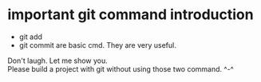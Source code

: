 # important git command introduction

>
* git add
* git commit
are basic cmd.
They are very useful.

Don't laugh. Let me show you.\
Please build a project with git without using those two command. ^-^


